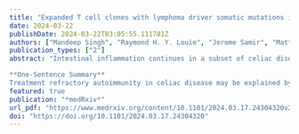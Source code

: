 ```yaml
---
title: "Expanded T cell clones with lymphoma driver somatic mutations in refractory celiac disease"
date: 2024-03-22
publishDate: 2024-03-22T03:05:55.111781Z
authors: ["Mandeep Singh", "Raymond H. Y. Louie", "Jerome Samir", "Matthew A. Field", "Claire Milthorpe", "Thiruni Aldiriki", "Joseph Mackie", "Ellise Roper", "Megan Faulks", "Katherine J. L. Jackson", "Andrew Calcino", "Melinda Y. Hardy", "Piers Blombery", "Timothy G. Amos",  "Ira W. Deveson", "Scott A. Read", "Dmitri Shek", "Antoine Guerin", "Cindy S. Ma", "Stuart G. Tangye", "Antonio Di Sabatino", "Marco V. Lenti", "Alessandra Pasini", "Rachele Ciccocioppo", "Golo Ahlenstiel", "Dan Suan", "Jason A. Tye-Din", "Christopher C. Goodnow", "Fabio Luciani"]
publication_types: ["2"]
abstract: "Intestinal inflammation continues in a subset of celiac disease (CD) patients despite a gluten-free diet. Here, by applying multiomic single cell analysis to duodenal biopsies, we find low-grade malignancies with lymphoma driver mutations in refractory CD type 2 (RCD2) patients comprise surface CD3 negative (sCD3-) lymphocytes stalled at an innate lymphoid cell (ILC) - progenitor T cell stage undergoing extensive TCR recombination. In people with refractory CD type 1 (RCD1), who currently lack explanation, we discover sCD3+ T cells with lymphoma driver mutations forming large clones displaying inflammatory and cytotoxic molecular profiles in 6 of 10 individuals, and a single small clone in 1 of 4 active recently diagnosed CD cases. Accumulation of driver-mutated T cells and their sCD3-progenitors may explain chronic, non-responsive autoimmunity.

**One-Sentence Summary**
Treatment refractory autoimmunity in celiac disease may be explained by dysregulated T cells and progenitors that have acquired lymphoma-driver mutations."
featured: true
publication: "*medRxiv*"
url_pdf: "https://www.medrxiv.org/content/10.1101/2024.03.17.24304320v2"
doi: "https://doi.org/10.1101/2024.03.17.24304320"
---
```


